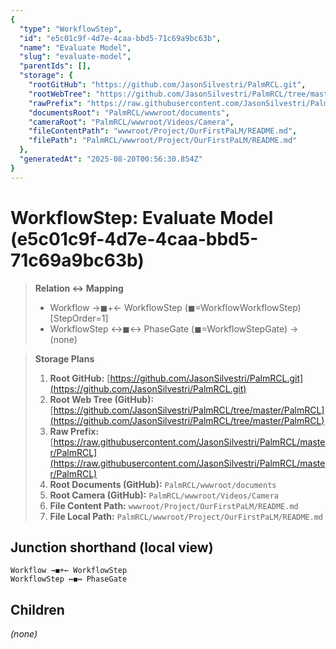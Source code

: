 ```yaml
---
{
  "type": "WorkflowStep",
  "id": "e5c01c9f-4d7e-4caa-bbd5-71c69a9bc63b",
  "name": "Evaluate Model",
  "slug": "evaluate-model",
  "parentIds": [],
  "storage": {
    "rootGitHub": "https://github.com/JasonSilvestri/PalmRCL.git",
    "rootWebTree": "https://github.com/JasonSilvestri/PalmRCL/tree/master/PalmRCL",
    "rawPrefix": "https://raw.githubusercontent.com/JasonSilvestri/PalmRCL/master/PalmRCL",
    "documentsRoot": "PalmRCL/wwwroot/documents",
    "cameraRoot": "PalmRCL/wwwroot/Videos/Camera",
    "fileContentPath": "wwwroot/Project/OurFirstPaLM/README.md",
    "filePath": "PalmRCL/wwwroot/Project/OurFirstPaLM/README.md"
  },
  "generatedAt": "2025-08-20T00:56:30.854Z"
}
---
```

# WorkflowStep: Evaluate Model (e5c01c9f-4d7e-4caa-bbd5-71c69a9bc63b)

> **Relation ↔ Mapping**
> - Workflow →◼+← WorkflowStep (◼=WorkflowWorkflowStep) [StepOrder=1]
> - WorkflowStep ↔◼↔ PhaseGate (◼=WorkflowStepGate) → (none)

> **Storage Plans**
> 1. **Root GitHub:** [https://github.com/JasonSilvestri/PalmRCL.git](https://github.com/JasonSilvestri/PalmRCL.git)
> 2. **Root Web Tree (GitHub):** [https://github.com/JasonSilvestri/PalmRCL/tree/master/PalmRCL](https://github.com/JasonSilvestri/PalmRCL/tree/master/PalmRCL)
> 3. **Raw Prefix:** [https://raw.githubusercontent.com/JasonSilvestri/PalmRCL/master/PalmRCL](https://raw.githubusercontent.com/JasonSilvestri/PalmRCL/master/PalmRCL)
> 4. **Root Documents (GitHub):** `PalmRCL/wwwroot/documents`
> 5. **Root Camera (GitHub):** `PalmRCL/wwwroot/Videos/Camera`
> 6. **File Content Path:** `wwwroot/Project/OurFirstPaLM/README.md`
> 7. **File Local Path:** `PalmRCL/wwwroot/Project/OurFirstPaLM/README.md`

## Junction shorthand (local view)
```plaintext
Workflow →◼+← WorkflowStep
WorkflowStep ↔◼↔ PhaseGate
```

## Children
_(none)_
